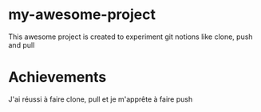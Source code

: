 # my-awesome-project

This awesome project is created to experiment git notions like clone, push and pull

# Achievements

J'ai réussi à faire clone, pull et je m'apprête à faire push